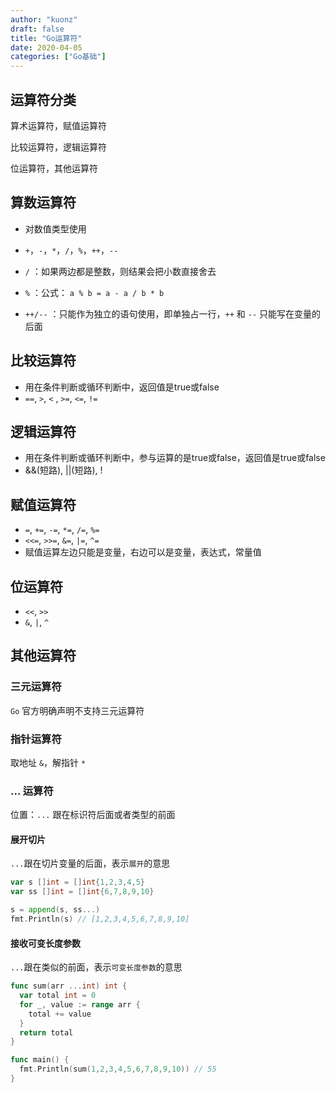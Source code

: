 ```yaml
---
author: "kuonz"
draft: false
title: "Go运算符"
date: 2020-04-05
categories: ["Go基础"]
---
```

  
## 运算符分类

算术运算符，赋值运算符

比较运算符，逻辑运算符

位运算符，其他运算符



## 算数运算符

* 对数值类型使用

* `+`，`-`，`*`，`/`，`%`，`++`，`--`

* `/` ：如果两边都是整数，则结果会把小数直接舍去

* `%` ：公式： `a % b = a - a / b * b`

* `++/--` ：只能作为独立的语句使用，即单独占一行，`++` 和 `--` 只能写在变量的后面



## 比较运算符

* 用在条件判断或循环判断中，返回值是true或false
* `==`, `>`, `<` , `>=`, `<=`, `!=`



## 逻辑运算符

* 用在条件判断或循环判断中，参与运算的是true或false，返回值是true或false
* &&(短路), ||(短路), !



## 赋值运算符

* `=`, `+=`, `-=`, `*=`, `/=`, `%=`
* `<<=`, `>>=`, `&=`, `|=`, `^=`
* 赋值运算左边只能是变量，右边可以是变量，表达式，常量值



## 位运算符

* `<<`, `>>`
* `&`, `|`, `^`



## 其他运算符

### 三元运算符

`Go` 官方明确声明不支持三元运算符

### 指针运算符

取地址 `&`，解指针 `*`

### ... 运算符

位置：`...` 跟在标识符后面或者类型的前面

#### 展开切片

`...`跟在切片变量的后面，表示`展开`的意思

```go
var s []int = []int{1,2,3,4,5}
var ss []int = []int{6,7,8,9,10}

s = append(s, ss...)
fmt.Println(s) // [1,2,3,4,5,6,7,8,9,10]
```

#### 接收可变长度参数

`...`跟在类似的前面，表示`可变长度参数`的意思

```go
func sum(arr ...int) int {
  var total int = 0
  for _, value := range arr {
    total += value
  }
  return total
}

func main() {
  fmt.Println(sum(1,2,3,4,5,6,7,8,9,10)) // 55
}
```

